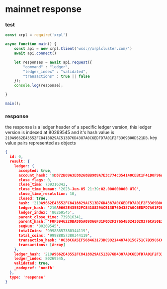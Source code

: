 #  mainnet response

###  test

```javascript
const xrpl = require('xrpl')

async function main() {
    const api = new xrpl.Client('wss://xrplcluster.com/')
    await api.connect()

    let responses = await api.request({
        "command" : "ledger",
        "ledger_index" : "validated",
        "transactions" : true || false
    });
    console.log(response);

}

main();
```

###  response

the response is a ledger header of a specific ledger version, this ledger version is indexed at 80269545 and it's hash value is `210A9662E43552FC8418829AC513B76D4387A0C6EDFD7A01F2F3369B00D521DB`.  key value pairs represented as objects

```JSON
{
  id: 0,
  result: {
    ledger: {
      accepted: true,
      account_hash: '9D872B09A3E88268BB989A7E3C774C354140CEBC1F41D0F96A334E3D8BCC96CD',
      close_flags: 0,
      close_time: 739316342,
      close_time_human: '2023-Jun-05 21:39:02.000000000 UTC',
      close_time_resolution: 10,
      closed: true,
      hash: '210A9662E43552FC8418829AC513B76D4387A0C6EDFD7A01F2F3369B00D521DB',
      ledger_hash: '210A9662E43552FC8418829AC513B76D4387A0C6EDFD7A01F2F3369B00D521DB',
      ledger_index: '80269545',
      parent_close_time: 739316341,
      parent_hash: 'F0F5946220BA805A09866F31F0D2F27654E0243028376CA50E33CBED0763404E',
      seqNum: '80269545',
      totalCoins: '99988857380344119',
      total_coins: '99988857380344119',
      transaction_hash: '0638C6A5EF568463173DC9921448740156751C7B39C6C0A8E07CCE173502E538',
      transactions: [Array]
    },
    ledger_hash: '210A9662E43552FC8418829AC513B76D4387A0C6EDFD7A01F2F3369B00D521DB',
    ledger_index: 80269545,
    validated: true,
    _nodepref: 'nonfh'
  },
  type: 'response'
}
```


